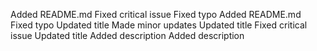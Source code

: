 Added README.md
Fixed critical issue
Fixed typo
Added README.md
Fixed typo
Updated title
Made minor updates
Updated title
Fixed critical issue
Updated title
Added description
Added description
